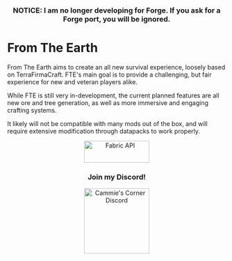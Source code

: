 <h3 align="center">
   NOTICE: I am no longer developing for Forge. If you ask for a Forge port, you will be ignored.
</h3>

# **From The Earth**

From The Earth aims to create an all new survival experience, loosely based on TerraFirmaCraft. FTE's main goal is to provide a challenging, but fair experience for new and veteran players alike.

While FTE is still very in-development, the current planned features are all new ore and tree generation, as well as more immersive and engaging crafting systems.

It likely will not be compatible with many mods out of the box, and will require extensive modification through datapacks to work properly.

<p align="center">
  <a href="https://www.curseforge.com/minecraft/mc-mods/fabric-api"><img src="https://i.imgur.com/Ol1Tcf8.png" width="150" height="50" title="Fabric API" alt="Fabric API"></a>
</p>

<h3 align="center">
  Join my Discord!
</h3>
<p align="center">
  <a href="https://discord.gg/f5dFYWX"><img src="https://www.shareicon.net/data/2017/06/21/887435_logo_512x512.png" width="150" height="150" title="Cammie's Corner Discord" alt="Cammie's Corner Discord"></a>
</p>
